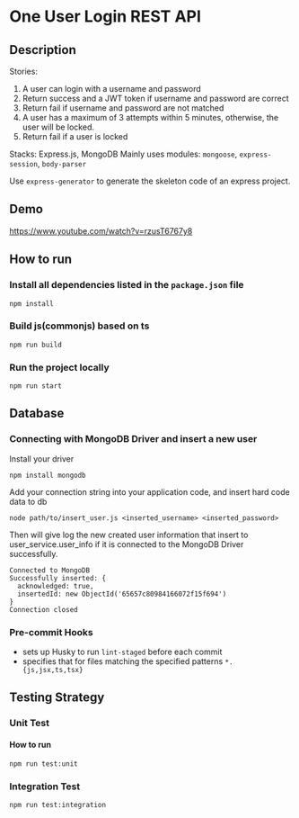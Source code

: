 # One User Login REST API

## Description

Stories:

1. A user can login with a username and password
2. Return success and a JWT token if username and password are correct
3. Return fail if username and password are not matched
4. A user has a maximum of 3 attempts within 5 minutes, otherwise, the user will be locked.
5. Return fail if a user is locked

Stacks: Express.js, MongoDB
Mainly uses modules: `mongoose`, `express-session`, `body-parser`

Use `express-generator` to generate the skeleton code of an express project.

## Demo

https://www.youtube.com/watch?v=rzusT6767y8

## How to run

### Install all dependencies listed in the `package.json` file

```
npm install
```

### Build js(commonjs) based on ts

```
npm run build
```

### Run the project locally

```
npm run start
```

## Database

### Connecting with MongoDB Driver and insert a new user

Install your driver

```
npm install mongodb
```

Add your connection string into your application code, and insert hard code data to db

```
node path/to/insert_user.js <inserted_username> <inserted_password>
```

Then will give log the new created user information that insert to user_service.user_info if it is connected to the MongoDB Driver successfully.

```
Connected to MongoDB
Successfully inserted: {
  acknowledged: true,
  insertedId: new ObjectId('65657c80984166072f15f694')
}
Connection closed
```

### Pre-commit Hooks

- sets up Husky to run `lint-staged` before each commit
- specifies that for files matching the specified patterns `*.{js,jsx,ts,tsx}`

## Testing Strategy

### Unit Test

#### How to run

```
npm run test:unit
```

### Integration Test

```
npm run test:integration
```
